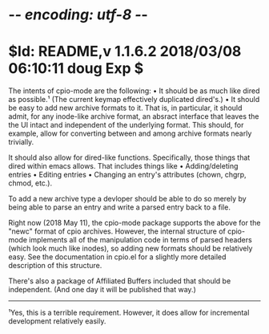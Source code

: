 # -*- encoding: utf-8 -*-
#	$Id: README,v 1.1.6.2 2018/03/08 06:10:11 doug Exp $	

The intents of cpio-mode are the following:
• It should be as much like dired as possible.¹
  (The current keymap effectively duplicated dired's.)
• It should be easy to add new archive formats to it.
  That is, in particular, it should admit, for any inode-like archive format,
  an absract interface that leaves the the UI intact
  and independent of the underlying format.
  This should, for example, allow 
  for converting between and among archive formats nearly trivially.

It should also allow for dired-like functions.
Specifically, those things that dired within emacs allows.
That includes things like
• Adding/deleting entries
• Editing entries
• Changing an entry's attributes (chown, chgrp, chmod, etc.).

To add a new archive type a devloper should be able to do so
merely by being able to parse an entry and
write a parsed entry back to a file.
 
Right now (2018 May 11), the cpio-mode package supports the above
for the "newc" format of cpio archives.
However, the internal structure of cpio-mode implements
all of the manipulation code in terms of parsed headers
(which look much like inodes), so adding new formats should be
relatively easy.
See the documentation in cpio.el
for a slightly more detailed description of this structure.

There's also a package of Affiliated Buffers included
that should be independent.
(And one day it will be published that way.)

________________
¹Yes, this is a terrible requirement.
 However, it does allow for incremental development relatively easily.

